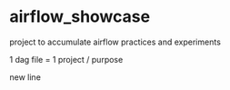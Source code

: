 # airflow_showcase

project to accumulate airflow practices and experiments

1 dag file = 1 project / purpose

new line